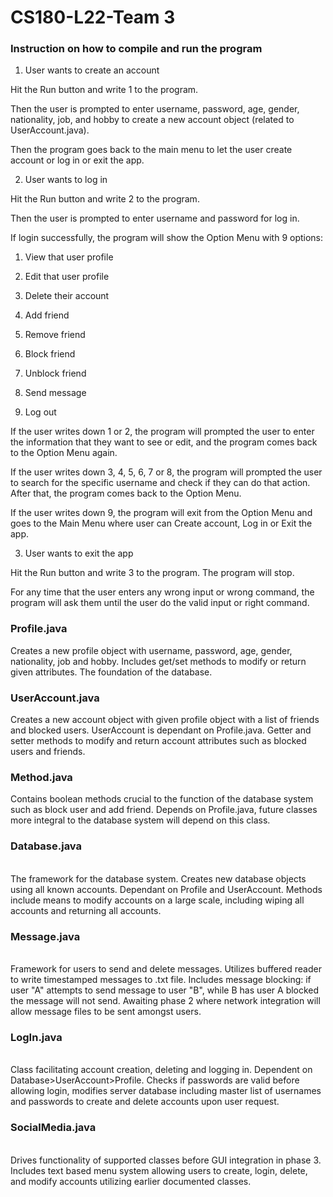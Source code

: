 # CS180-L22-Team 3

### Instruction on how to compile and run the program
1. User wants to create an account

Hit the Run button and write 1 to the program.

Then the user is prompted to enter username, password, age, gender, nationality, job, and hobby to create a new account object (related to UserAccount.java).

Then the program goes back to the main menu to let the user create account or log in or exit the app.

2. User wants to log in

Hit the Run button and write 2 to the program.

Then the user is prompted to enter username and password for log in. 

If login successfully, the program will show the Option Menu with 9 options:

1. View that user profile
  
2. Edit that user profile

3. Delete their account

4. Add friend

5. Remove friend

6. Block friend

7. Unblock friend

8. Send message

9. Log out

If the user writes down 1 or 2, the program will prompted the user to enter the information that they want to see or edit, and the program comes back to the Option Menu again.

If the user writes down 3, 4, 5, 6, 7 or 8, the program will prompted the user to search for the specific username and check if they can do that action. After that, the program comes back to the Option Menu.

If the user writes down 9, the program will exit from the Option Menu and goes to the Main Menu where user can Create account, Log in or Exit the app.


3. User wants to exit the app

Hit the Run button and write 3 to the program. The program will stop.

For any time that the user enters any wrong input or wrong command, the program will ask them until the user do the valid input or right command.

### Profile.java <br/>
Creates a new profile object with username, password, age, gender, nationality, job and hobby. Includes get/set methods to modify or return given attributes.
The foundation of the database.
<br/>
### UserAccount.java <br/>
Creates a new account object with given profile object with a list of friends and blocked users. UserAccount is dependant on Profile.java. Getter and setter methods to modify and return account attributes such as blocked users and friends.
<br/>
### Method.java <br/>
Contains boolean methods crucial to the function of the database system such as block user and add friend. Depends on Profile.java, future classes more integral to the database system will depend on this class.
<br/>
### Database.java <br/>
<br/>
The framework for the database system. Creates new database objects using all known accounts. Dependant on Profile and UserAccount. Methods include means to modify accounts on a large scale, including wiping all accounts and returning all accounts.
<br/>

### Message.java <br/>
<br/>
Framework for users to send and delete messages. Utilizes buffered reader to write timestamped messages to .txt file. Includes message blocking: if user "A" attempts to send message to user "B", while B has user A blocked the message will not send.  Awaiting phase 2 where network integration will allow message files to be sent amongst users.
<br/>

### LogIn.java <br/>
<br/>
Class facilitating account creation, deleting and logging in. 
Dependent on Database>UserAccount>Profile. Checks if passwords are valid before allowing login, modifies server database including master list of usernames and passwords to create and delete accounts upon user request.  
<br/>

### SocialMedia.java <br/>
<br/>
Drives functionality of supported classes before GUI integration in phase 3. Includes text based menu system allowing users to create, login, delete, and modify accounts utilizing earlier documented classes.  
<br/>
